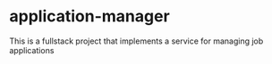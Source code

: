 # application-manager
This is a fullstack project that implements a service for managing job applications
